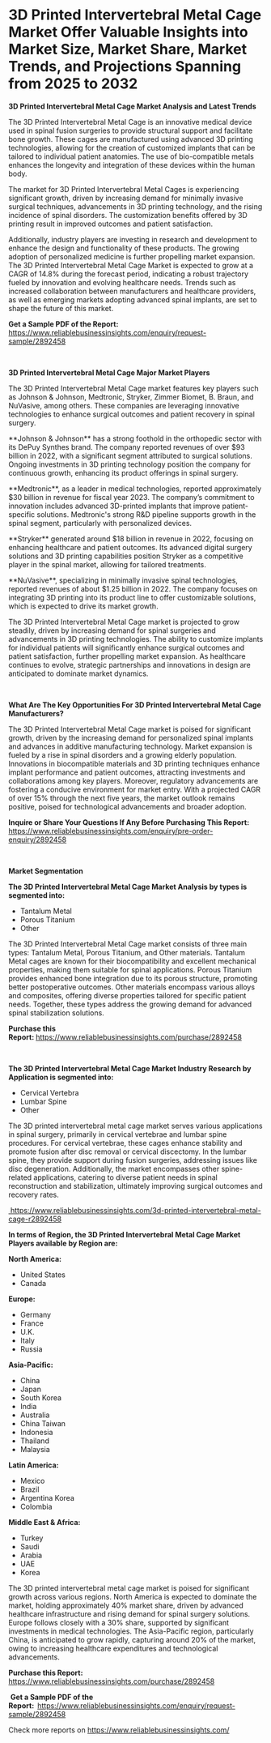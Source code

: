 <p><h1>3D Printed Intervertebral Metal Cage Market Offer Valuable Insights into Market Size, Market Share, Market Trends, and Projections Spanning from 2025 to 2032</h1></p><p><strong>3D Printed Intervertebral Metal Cage Market Analysis and Latest Trends</strong></p>
<p><p>The 3D Printed Intervertebral Metal Cage is an innovative medical device used in spinal fusion surgeries to provide structural support and facilitate bone growth. These cages are manufactured using advanced 3D printing technologies, allowing for the creation of customized implants that can be tailored to individual patient anatomies. The use of bio-compatible metals enhances the longevity and integration of these devices within the human body.</p><p>The market for 3D Printed Intervertebral Metal Cages is experiencing significant growth, driven by increasing demand for minimally invasive surgical techniques, advancements in 3D printing technology, and the rising incidence of spinal disorders. The customization benefits offered by 3D printing result in improved outcomes and patient satisfaction. </p><p>Additionally, industry players are investing in research and development to enhance the design and functionality of these products. The growing adoption of personalized medicine is further propelling market expansion. The 3D Printed Intervertebral Metal Cage Market is expected to grow at a CAGR of 14.8% during the forecast period, indicating a robust trajectory fueled by innovation and evolving healthcare needs. Trends such as increased collaboration between manufacturers and healthcare providers, as well as emerging markets adopting advanced spinal implants, are set to shape the future of this market.</p></p>
<p><strong>Get a Sample PDF of the Report:&nbsp;</strong> <a href="https://www.reliablebusinessinsights.com/enquiry/request-sample/2892458?utm_campaign=2279&utm_medium=2&utm_source=Github&utm_content=ia&utm_term=15032025&utm_id=3d-printed-intervertebral-metal-cage">https://www.reliablebusinessinsights.com/enquiry/request-sample/2892458</a></p>
<p>&nbsp;</p>
<p><strong>3D Printed Intervertebral Metal Cage Major Market Players</strong></p>
<p><p>The 3D Printed Intervertebral Metal Cage market features key players such as Johnson & Johnson, Medtronic, Stryker, Zimmer Biomet, B. Braun, and NuVasive, among others. These companies are leveraging innovative technologies to enhance surgical outcomes and patient recovery in spinal surgery.</p><p>**Johnson & Johnson** has a strong foothold in the orthopedic sector with its DePuy Synthes brand. The company reported revenues of over $93 billion in 2022, with a significant segment attributed to surgical solutions. Ongoing investments in 3D printing technology position the company for continuous growth, enhancing its product offerings in spinal surgery.</p><p>**Medtronic**, as a leader in medical technologies, reported approximately $30 billion in revenue for fiscal year 2023. The company’s commitment to innovation includes advanced 3D-printed implants that improve patient-specific solutions. Medtronic's strong R&D pipeline supports growth in the spinal segment, particularly with personalized devices.</p><p>**Stryker** generated around $18 billion in revenue in 2022, focusing on enhancing healthcare and patient outcomes. Its advanced digital surgery solutions and 3D printing capabilities position Stryker as a competitive player in the spinal market, allowing for tailored treatments.</p><p>**NuVasive**, specializing in minimally invasive spinal technologies, reported revenues of about $1.25 billion in 2022. The company focuses on integrating 3D printing into its product line to offer customizable solutions, which is expected to drive its market growth.</p><p>The 3D Printed Intervertebral Metal Cage market is projected to grow steadily, driven by increasing demand for spinal surgeries and advancements in 3D printing technologies. The ability to customize implants for individual patients will significantly enhance surgical outcomes and patient satisfaction, further propelling market expansion. As healthcare continues to evolve, strategic partnerships and innovations in design are anticipated to dominate market dynamics.</p></p>
<p>&nbsp;</p>
<p><strong>What Are The Key Opportunities For 3D Printed Intervertebral Metal Cage Manufacturers?</strong></p>
<p><p>The 3D Printed Intervertebral Metal Cage market is poised for significant growth, driven by the increasing demand for personalized spinal implants and advances in additive manufacturing technology. Market expansion is fueled by a rise in spinal disorders and a growing elderly population. Innovations in biocompatible materials and 3D printing techniques enhance implant performance and patient outcomes, attracting investments and collaborations among key players. Moreover, regulatory advancements are fostering a conducive environment for market entry. With a projected CAGR of over 15% through the next five years, the market outlook remains positive, poised for technological advancements and broader adoption.</p></p>
<p><strong>Inquire or Share Your Questions If Any Before Purchasing This Report:</strong> <a href="https://www.reliablebusinessinsights.com/enquiry/pre-order-enquiry/2892458?utm_campaign=2279&utm_medium=2&utm_source=Github&utm_content=ia&utm_term=15032025&utm_id=3d-printed-intervertebral-metal-cage">https://www.reliablebusinessinsights.com/enquiry/pre-order-enquiry/2892458</a></p>
<p>&nbsp;</p>
<p><strong>Market Segmentation</strong></p>
<p><strong>The 3D Printed Intervertebral Metal Cage Market Analysis by types is segmented into:</strong></p>
<p><ul><li>Tantalum Metal</li><li>Porous Titanium</li><li>Other</li></ul></p>
<p><p>The 3D Printed Intervertebral Metal Cage market consists of three main types: Tantalum Metal, Porous Titanium, and Other materials. Tantalum Metal cages are known for their biocompatibility and excellent mechanical properties, making them suitable for spinal applications. Porous Titanium provides enhanced bone integration due to its porous structure, promoting better postoperative outcomes. Other materials encompass various alloys and composites, offering diverse properties tailored for specific patient needs. Together, these types address the growing demand for advanced spinal stabilization solutions.</p></p>
<p><strong>Purchase this Report:&nbsp;</strong><a href="https://www.reliablebusinessinsights.com/purchase/2892458?utm_campaign=2279&utm_medium=2&utm_source=Github&utm_content=ia&utm_term=15032025&utm_id=3d-printed-intervertebral-metal-cage">https://www.reliablebusinessinsights.com/purchase/2892458</a></p>
<p>&nbsp;</p>
<p><strong>The 3D Printed Intervertebral Metal Cage Market Industry Research by Application is segmented into:</strong></p>
<p><ul><li>Cervical Vertebra</li><li>Lumbar Spine</li><li>Other</li></ul></p>
<p><p>The 3D printed intervertebral metal cage market serves various applications in spinal surgery, primarily in cervical vertebrae and lumbar spine procedures. For cervical vertebrae, these cages enhance stability and promote fusion after disc removal or cervical discectomy. In the lumbar spine, they provide support during fusion surgeries, addressing issues like disc degeneration. Additionally, the market encompasses other spine-related applications, catering to diverse patient needs in spinal reconstruction and stabilization, ultimately improving surgical outcomes and recovery rates.</p></p>
<p><a href="https://www.reliablebusinessinsights.com/3d-printed-intervertebral-metal-cage-r2892458?utm_campaign=2279&utm_medium=2&utm_source=Github&utm_content=ia&utm_term=15032025&utm_id=3d-printed-intervertebral-metal-cage">&nbsp;https://www.reliablebusinessinsights.com/3d-printed-intervertebral-metal-cage-r2892458</a></p>
<p><strong>In terms of Region, the 3D Printed Intervertebral Metal Cage Market Players available by Region are:</strong></p>
<p>
    <p> <strong> North America: </strong>
        <ul>
            <li>United States</li>
            <li>Canada</li>
        </ul>
        </p> 
    <p> <strong> Europe: </strong>
        <ul>
            <li>Germany</li>
            <li>France</li>
            <li>U.K.</li>
            <li>Italy</li>
            <li>Russia</li>
        </ul>
        </p> 
    <p> <strong> Asia-Pacific: </strong>
        <ul>
            <li>China</li>
            <li>Japan</li>
            <li>South Korea</li>
            <li>India</li>
            <li>Australia</li>
            <li>China Taiwan</li>
            <li>Indonesia</li>
            <li>Thailand</li>
            <li>Malaysia</li>
        </ul>
        </p> 
    <p> <strong> Latin America: </strong>
        <ul>
            <li>Mexico</li>
            <li>Brazil</li>
            <li>Argentina Korea</li>
            <li>Colombia</li>
        </ul>
        </p> 
    <p> <strong> Middle East & Africa: </strong>
        <ul>
            <li>Turkey</li>
            <li>Saudi</li>
            <li>Arabia</li>
            <li>UAE</li>
            <li>Korea</li>
        </ul>
    </p>
    </p>
<p><p>The 3D printed intervertebral metal cage market is poised for significant growth across various regions. North America is expected to dominate the market, holding approximately 40% market share, driven by advanced healthcare infrastructure and rising demand for spinal surgery solutions. Europe follows closely with a 30% share, supported by significant investments in medical technologies. The Asia-Pacific region, particularly China, is anticipated to grow rapidly, capturing around 20% of the market, owing to increasing healthcare expenditures and technological advancements.</p></p>
<p><strong>Purchase this Report: </strong><a href="https://www.reliablebusinessinsights.com/purchase/2892458?utm_campaign=2279&utm_medium=2&utm_source=Github&utm_content=ia&utm_term=15032025&utm_id=3d-printed-intervertebral-metal-cage">https://www.reliablebusinessinsights.com/purchase/2892458</a></p>
<p>&nbsp;<strong>Get a Sample PDF of the Report:&nbsp;&nbsp;</strong><a href="https://www.reliablebusinessinsights.com/enquiry/request-sample/2892458?utm_campaign=2279&utm_medium=2&utm_source=Github&utm_content=ia&utm_term=15032025&utm_id=3d-printed-intervertebral-metal-cage">https://www.reliablebusinessinsights.com/enquiry/request-sample/2892458</a></p>
<p><strong></strong></p>
<p>Check more reports on <a href="https://www.reliablebusinessinsights.com/?utm_campaign=2279&utm_medium=2&utm_source=Github&utm_content=ia&utm_term=15032025&utm_id=3d-printed-intervertebral-metal-cage">https://www.reliablebusinessinsights.com/</a></p>
